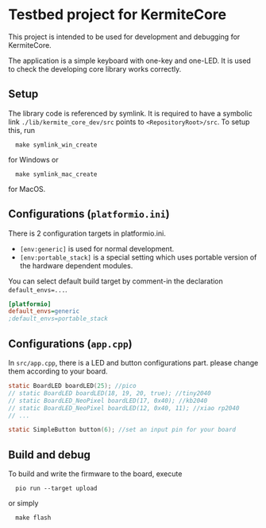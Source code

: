 # Testbed project for KermiteCore

This project is intended to be used for development and debugging for KermiteCore.

The application is a simple keyboard with one-key and one-LED. It is used to check the developing core library works correctly.


## Setup

The library code is referenced by symlink. It is required to have a symbolic link `./lib/kermite_core_dev/src` points to `<RepositoryRoot>/src`.
To setup this, run
```
  make symlink_win_create
```
for Windows or
```
  make symlink_mac_create
```
for MacOS.


## Configurations (`platformio.ini`)

There is 2 configuration targets in platformio.ini.
- `[env:generic]` is used for normal development.
- `[env:portable_stack]` is a special setting which uses portable version of the hardware dependent modules.

You can select default build target by comment-in the declaration `default_envs=...`.
```ini
[platformio]
default_envs=generic
;default_envs=portable_stack
```

## Configurations (`app.cpp`)

In `src/app.cpp`, there is a LED and button configurations part. please change them according to your board.

```c
static BoardLED boardLED(25); //pico
// static BoardLED boardLED(18, 19, 20, true); //tiny2040
// static BoardLED_NeoPixel boardLED(17, 0x40); //kb2040
// static BoardLED_NeoPixel boardLED(12, 0x40, 11); //xiao rp2040
// ...

static SimpleButton button(6); //set an input pin for your board
```

## Build and debug

To build and write the firmware to the board, execute
```
  pio run --target upload
``` 
  or simply 
```
  make flash
```

